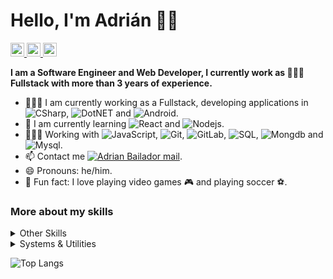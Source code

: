 # Hello, I'm Adrián 👋🏽

<a href="https://www.linkedin.com/in/adrianbailadorpanero/" target="_blank">
  <img alt="Adrian's LinkedIn" width="22px" src="https://cdn.jsdelivr.net/npm/simple-icons@v3/icons/linkedin.svg" />
</a>
<a href="https://github.com/AdrianBailador">
  <img alt="Adrian's GitHub" width="22px" src="https://cdn.jsdelivr.net/npm/simple-icons@v3/icons/github.svg" />
</a>
<a href="mailto:adrianbailador@hotmail.com">
  <img alt="Adrian's Mail" width="22px" src="https://cdn.jsdelivr.net/npm/simple-icons@v3/icons/microsoftoutlook.svg" />
</a> 
<br />

**I am a Software Engineer and Web Developer, I currently work as 👨🏽‍💻 Fullstack with more than 3 years of experience.**

- 👨🏽‍🏫 I am currently working as a Fullstack, developing applications in ![CSharp](https://img.shields.io/badge/-CSharp-black?style=flat&logo=c#), ![DotNET](https://img.shields.io/badge/-.NET-black?style=flat&logo=.net) and ![Android](https://img.shields.io/badge/-Android-black?style=flat&logo=android).
- 🌱 I am currently learning ![React](https://img.shields.io/badge/-React-black?style=flat&logo=react) and ![Nodejs](https://img.shields.io/badge/-Nodejs-black?style=flat&logo=Node.js).
- 👨🏽‍💻 Working with ![JavaScript](https://img.shields.io/badge/-JavaScript-black?style=flat&logo=javascript), ![Git](https://img.shields.io/badge/-Git-black?style=flat&logo=git), ![GitLab](https://img.shields.io/badge/-GitLab-black?style=flat&logo=gitlab), ![SQL](https://img.shields.io/badge/-SQL-black?style=flat&logo=microsoft-sql-server), ![Mongdb](https://img.shields.io/badge/-Mongodb-black?style=flat&logo=mongodb) and ![Mysql](https://img.shields.io/badge/-Mysql-black?style=flat&logo=mysql).
- 📫 Contact me <a href="mailto:adrianbailador@hotmail.com" alt="Adrian Bailador mail">
  <img src="https://img.shields.io/badge/adrianbailador@hotmail.com-black?logo=microsoft-outlook&logoColor=0078D4" title="Go To mail" alt="Adrian Bailador mail"/></a>.
- 😄 Pronouns: he/him.
- 🧱 Fun fact: I love playing video games 🎮 and playing soccer ⚽.

### More about my skills

<details>
	<summary>Other Skills</summary>
  <img src="https://img.shields.io/badge/-HTML5-E44D27?style=flat-square&logo=html5&logoColor=ffffff">
  <img src="https://img.shields.io/badge/-CSS3-0391cb?style=flat-square&logo=css3&logoColor=ffffff">
  <img src="https://img.shields.io/badge/-Bootstrap-563173?style=flat-square&logo=bootstrap&logoColor=ffffff">
  <img src="https://img.shields.io/badge/-Vue-41bb83?style=flat-square&logo=vue.js&logoColor=ffffff">  
  <img src="https://img.shields.io/badge/-PostgreSQL-2f5e8e?style=flat-square&logo=postgresql&logoColor=ffffff">
  <img src="https://img.shields.io/badge/-Firebase-FFCA28?style=flat-square&logo=Firebase&logoColor=ffffff">
</details>

<details>
	<summary>Systems & Utilities</summary>
  <ul>
    <li>Visual Studio Code.</li>
    <li>Sublime Text 3.</li>
    <li>Postman.</li>
    <li>Insomnia.</li>
    <li><b>Systems</b>: Windows, ElementaryOS, Ubuntu.</li>
  </ul>
</details>

![Top Langs](https://github-readme-stats.vercel.app/api/top-langs/?username=AdrianBailador&layout=compact&hide=jupyter%20notebook,scilab,java&theme=chartreuse-dark&langs_count=10)

